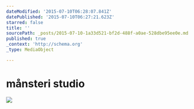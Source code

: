 ```yaml
---
dateModified: '2015-07-10T06:28:07.841Z'
datePublished: '2015-07-10T06:27:21.623Z'
starred: false
title: ''
sourcePath: _posts/2015-07-10-1a33d521-bf2d-488f-a0ae-528dbe95ee0e.md
published: true
_context: 'http://schema.org'
_type: MediaObject

---
```

# månsteri studio
![](https://the-grid-user-content.s3-us-west-2.amazonaws.com/2d866893-6629-4f97-9887-97ec65a5af78.jpg)